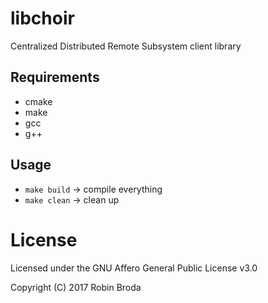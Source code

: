 # libchoir

Centralized Distributed Remote Subsystem client library

## Requirements 
- cmake
- make
- gcc
- g++

## Usage 
- `make build` -> compile everything 
- `make clean` -> clean up 

# License 

Licensed under the GNU Affero General Public License v3.0

Copyright (C) 2017 Robin Broda
